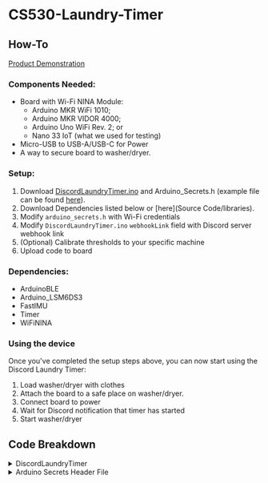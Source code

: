 # CS530-Laundry-Timer

## How-To
[Product Demonstration](https://youtu.be/teNc_26mirE)

### Components Needed:
- Board with Wi-Fi NINA Module:
  - Arduino MKR WiFi 1010;
  - Arduino MKR VIDOR 4000;
  - Arduino Uno WiFi Rev. 2; or
  - Nano 33 IoT (what we used for testing)
- Micro-USB to USB-A/USB-C for Power
- A way to secure board to washer/dryer.

### Setup:
1. Download [DiscordLaundryTimer.ino](DiscordLaundryTimer/DiscordLaundryTimer.ino) and Arduino_Secrets.h (example file can be found [here](DiscordLaundryTimer/arduino_secrets.h.example.h)).
2. Download Dependencies listed below or [here](Source Code/libraries).
3. Modify `arduino_secrets.h` with Wi-Fi credentials
4. Modify `DiscordLaundryTimer.ino` `webhookLink` field with Discord server webhook link
5. (Optional) Calibrate thresholds to your specific machine
6. Upload code to board

### Dependencies:
- ArduinoBLE
- Arduino_LSM6DS3
- FastIMU
- Timer
- WiFiNINA

### Using the device
Once you've completed the setup steps above, you can now start using the Discord Laundry Timer:
1. Load washer/dryer with clothes
2. Attach the board to a safe place on washer/dryer.
3. Connect board to power
4. Wait for Discord notification that timer has started
5. Start washer/dryer

## Code Breakdown
<details>
  <summary>DiscordLaundryTimer</summary>

[Link to file](DiscordLaundryTimer/DiscordLaundryTimer.ino)
  
```c++
#include <SPI.h>
#include <WiFiNINA.h>
#include <Arduino_LSM6DS3.h>
#include <Timer.h>

#include "arduino_secrets.h"

char[] ssid[] = SECRET_SSID
char[] pass = SECRET_PASS
int keyIndex = 0
int status = WL_IDLE_STATUS

char server[] = "discord.com"

WIFISSLClient client;

float zeroX, zeroY, zeroZ, newX, newY, newZ;
float zeroR, newR;
Timer time;

void setup() {
  for (int i = 6; i < 10; i++) 
    Set up pins to allow writing to them
  Set up built-in LED
  for (int i = 6; i < 10; i++)
    write to all external LEDs to not light up
  Write to one external LED to light up to signal that it is connecting to the internet
  connectoWifi()
  Set the zero for the accelerometer
  Write to the previous external LED earlier to signal that it finished connecting to the internet
}

void loop() {
  Calculate the movement the arduino is experiencing
  if (time.state() == RUNNING) {
    Set one LED to light up to signal that the timer is active
    Set one LED to off to signal the timer has not reached 5 minutes
  }
  if movement is greater than the threshold, then
    Restart the timer
    Have the previous LED turn off to signal to signal that timer is not active
    Have the built-in LED blink to signal that the arudino is experiencing significant movement.

  if the timer reaches 5 minutes, then
    Pause the timer

  if (time.state() == PAUSED) {
    postWebhook()
    Have the LED that signals the timer has not reached 5 minutes turn on
    Stop the timer
}

void connectToWifi() {
  Check if wifi module exists
  Check if firmware is out of date
  A loop to attempt to connect to wifi
}

void postWebhook() {
  Check if the arduino can communicate to Discord
  String postBody = "{\"content\" : \"Washer is finished!\"}";
  HTTP Request details
}
```
</details>

<details>
  <summary>Arduino Secrets Header File</summary>
  
[Link to file](DiscordLaundryTimer/arduino_secrets.h.example.h)

```
#define SECRET_SSID ""
#define SECRET_PASS ""
```
</details>
